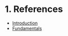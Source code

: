 # 1. References

- [Introduction](https://github.com/batch-dart/docs/blob/main/resources/00_introduction.md)
- [Fundamentals](https://github.com/batch-dart/docs/blob/main/resources/01_fundamentals.md)
